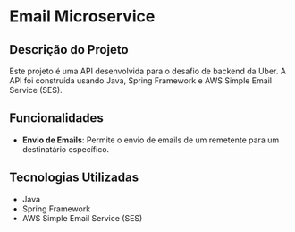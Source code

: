 # Email Microservice

## Descrição do Projeto

Este projeto é uma API desenvolvida para o desafio de backend da Uber. A API foi construída usando Java, Spring Framework e AWS Simple Email Service (SES).

## Funcionalidades

- **Envio de Emails**: Permite o envio de emails de um remetente para um destinatário específico.

## Tecnologias Utilizadas

- Java
- Spring Framework
- AWS Simple Email Service (SES)
